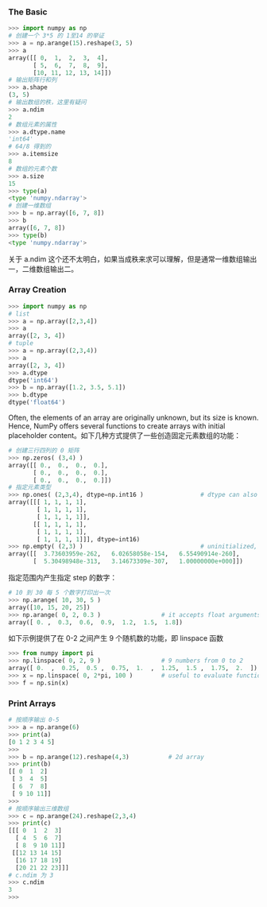 ### The Basic

``` python
>>> import numpy as np
# 创建一个 3*5 的 1至14 的举证
>>> a = np.arange(15).reshape(3, 5)
>>> a
array([[ 0,  1,  2,  3,  4],
       [ 5,  6,  7,  8,  9],
       [10, 11, 12, 13, 14]])
# 输出矩阵行和列
>>> a.shape
(3, 5)
# 输出数组的秩，这里有疑问
>>> a.ndim
2
# 数组元素的属性
>>> a.dtype.name
'int64'
# 64/8 得到的
>>> a.itemsize
8
# 数组的元素个数
>>> a.size
15
>>> type(a)
<type 'numpy.ndarray'>
# 创建一维数组
>>> b = np.array([6, 7, 8])
>>> b
array([6, 7, 8])
>>> type(b)
<type 'numpy.ndarray'>
```

关于 a.ndim 这个还不太明白，如果当成秩来求可以理解，但是通常一维数组输出一，二维数组输出二。

### Array Creation

``` python
>>> import numpy as np
# list
>>> a = np.array([2,3,4])
>>> a
array([2, 3, 4])
# tuple
>>> a = np.array((2,3,4))
>>> a
array([2, 3, 4])
>>> a.dtype
dtype('int64')
>>> b = np.array([1.2, 3.5, 5.1])
>>> b.dtype
dtype('float64')
```

Often, the elements of an array are originally unknown, but its size is known. Hence, NumPy offers several functions to create arrays with initial placeholder content。如下几种方式提供了一些创造固定元素数组的功能：

``` python
# 创建三行四列的 0 矩阵
>>> np.zeros( (3,4) )
array([[ 0.,  0.,  0.,  0.],
       [ 0.,  0.,  0.,  0.],
       [ 0.,  0.,  0.,  0.]])
# 指定元素类型
>>> np.ones( (2,3,4), dtype=np.int16 )                # dtype can also be specified
array([[[ 1, 1, 1, 1],
        [ 1, 1, 1, 1],
        [ 1, 1, 1, 1]],
       [[ 1, 1, 1, 1],
        [ 1, 1, 1, 1],
        [ 1, 1, 1, 1]]], dtype=int16)
>>> np.empty( (2,3) )                                 # uninitialized, output may vary
array([[  3.73603959e-262,   6.02658058e-154,   6.55490914e-260],
       [  5.30498948e-313,   3.14673309e-307,   1.00000000e+000]])
```

指定范围内产生指定 step 的数字：

``` python
# 10 到 30 每 5 个数字打印出一次
>>> np.arange( 10, 30, 5 )
array([10, 15, 20, 25])
>>> np.arange( 0, 2, 0.3 )                 # it accepts float arguments
array([ 0. ,  0.3,  0.6,  0.9,  1.2,  1.5,  1.8])
```

如下示例提供了在 0-2 之间产生 9 个随机数的功能，即 linspace 函数

``` python
>>> from numpy import pi
>>> np.linspace( 0, 2, 9 )                 # 9 numbers from 0 to 2
array([ 0.  ,  0.25,  0.5 ,  0.75,  1.  ,  1.25,  1.5 ,  1.75,  2.  ])
>>> x = np.linspace( 0, 2*pi, 100 )        # useful to evaluate function at lots of points
>>> f = np.sin(x)
```

### Print Arrays

``` python
# 按顺序输出 0-5
>>> a = np.arange(6)                       
>>> print(a)
[0 1 2 3 4 5]
>>>
>>> b = np.arange(12).reshape(4,3)           # 2d array
>>> print(b)
[[ 0  1  2]
 [ 3  4  5]
 [ 6  7  8]
 [ 9 10 11]]
>>>
# 按顺序输出三维数组
>>> c = np.arange(24).reshape(2,3,4)       
>>> print(c)
[[[ 0  1  2  3]
  [ 4  5  6  7]
  [ 8  9 10 11]]
 [[12 13 14 15]
  [16 17 18 19]
  [20 21 22 23]]]
# c.ndim 为 3
>>> c.ndim
3
>>> 
```

